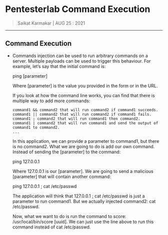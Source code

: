 # Pentesterlab Command Execution 

> Saikat Karmakar | AUG 25 : 2021

---

## Command Execution

-	Commands injection can be used to run arbitrary commands on a server. Multiple 		payloads can be used to trigger this behaviour. For example, let’s say that the 	initial command is:

	ping [parameter]

	Where [parameter] is the value you provided in the form or in the URL.

	If you look at how the command line works, you can find that there is multiple way to add more commands:

	    command1 && command2 that will run command2 if command1 succeeds.
	    command1 || command2 that will run command2 if command1 fails.
	    command1 ; command2 that will run command1 then command2.
	    command1 | command2 that will run command1 and send the output of command1 to command2.
	    ...

	In this application, we can provide a parameter to command1, but there is no command2. What we are going to do is add our own command. Instead of sending the [parameter] to the command:

	ping 127.0.0.1

	Where 127.0.0.1 is our [parameter]. We are going to send a malicious [parameter] that will contain another command:

	ping 127.0.0.1 ; cat /etc/passwd

	The application will think that 127.0.0.1 ; cat /etc/passwd is just a parameter to run command1. But we actually injected command2: cat /etc/passwd.

	Now, what we want to do is run the command to score: /usr/local/bin/score [uuid]. We can just use the line above to run this command instead of cat /etc/passwd.


	